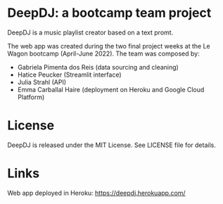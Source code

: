 # DeepDJ: a bootcamp team project

DeepDJ is a music playlist creator based on a text promt.

The web app was created during the two final project weeks at the Le Wagon bootcamp (April-June 2022).
The team was composed by:
* Gabriela Pimenta dos Reis (data sourcing and cleaning)
* Hatice Peucker (Streamlit interface)
* Julia Strahl (API)
* Emma Carballal Haire (deployment on Heroku and Google Cloud Platform)

# License

DeepDJ is released under the MIT License. See LICENSE file for details.

# Links

Web app deployed in Heroku: https://deepdj.herokuapp.com/

